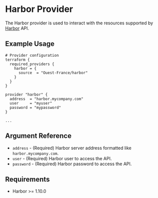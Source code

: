 # Harbor Provider

The Harbor provider is used to interact with the resources supported by [Harbor](https://goharbor.io/) API.

## Example Usage

```hcl
# Provider configuration
terraform {
  required_providers {
    harbor = {
      source  = "Ouest-France/harbor"
    }
  }
}

provider "harbor" {
  address  = "harbor.mycompany.com"
  user     = "myuser"
  password = "mypassword"
}

...
```

## Argument Reference

* `address` - (Required) Harbor server address formatted like `harbor.mycompany.com`.
* `user` - (Required) Harbor user to access the API.
* `password` - (Required) Harbor password to access the API.

## Requirements

* Harbor >= 1.10.0